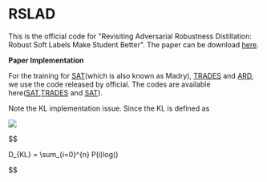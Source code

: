 # RSLAD
This is the official code for "Revisiting Adversarial Robustness Distillation: Robust Soft Labels Make Student Better". The paper can be download [here](https://arxiv.org).

**Paper Implementation**

For the training for [SAT](https://arxiv.org/pdf/1706.06083.pdf)(which is also known as Madry), [TRADES](https://arxiv.or/pdf/1901.08573.pdf) and [ARD](https://arxiv.org/pdf/1905.09747.pdf), we use the code released by official. The codes are available here([SAT](https://github.com/MadryLab/cifar10_challenge),[TRADES](https://github.com/yaodongyu/TRADES) and [SAT](https://github.com/goldblum/AdversariallyRobustDistillation)).

Note the KL implementation issue. Since the KL is defined as 

<img src="http://chart.googleapis.com/chart?cht=tx&chl= D_{KL} = \sum_{i=0}^{n} P(i)log()" style="border:none;">

$$ 

D_{KL} = \sum_{i=0}^{n} P(i)log() 

$$



